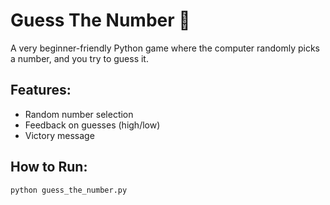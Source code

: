 # Guess The Number 🎯

A very beginner-friendly Python game where the computer randomly picks a number, and you try to guess it.

## Features:
- Random number selection
- Feedback on guesses (high/low)
- Victory message

## How to Run:
```bash
python guess_the_number.py
